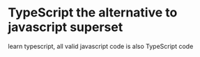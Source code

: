 # TypeScript the alternative to javascript superset



learn typescript, all valid javascript code is also TypeScript code
